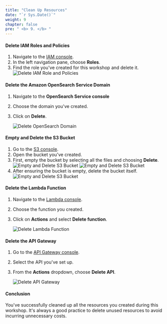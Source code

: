 ```yaml
---
title: "Clean Up Resources"
date: "`r Sys.Date()`"
weight: 9
chapter: false
pre: " <b> 9. </b> "
---
```


#### Delete IAM Roles and Policies

1. Navigate to the [IAM console](https://console.aws.amazon.com/iam/).
2. In the left navigation pane, choose **Roles**.
3. Find the role you've created for this workshop and delete it.
   ![Delete IAM Role and Policies](/images/9.clean-up/01-clean-up.png)

#### Delete the Amazon OpenSearch Service Domain

1. Navigate to the **OpenSearch Service console**
2. Choose the domain you've created.
3. Click on **Delete**.

   ![Delete OpenSearch Domain](/images/9.clean-up/02-clean-up.png)

#### Empty and Delete the S3 Bucket

1. Go to the [S3 console](https://console.aws.amazon.com/s3/).
2. Open the bucket you've created.
3. First, empty the bucket by selecting all the files and choosing **Delete**.
   ![Empty and Delete S3 Bucket](/images/9.clean-up/03-clean-up.png)
   ![Empty and Delete S3 Bucket](/images/9.clean-up/04-clean-up.png)
4. After ensuring the bucket is empty, delete the bucket itself.
   ![Empty and Delete S3 Bucket](/images/9.clean-up/05-clean-up.png)

#### Delete the Lambda Function

1. Navigate to the [Lambda console](https://console.aws.amazon.com/lambda/).
2. Choose the function you created.
3. Click on **Actions** and select **Delete function**.

   ![Delete Lambda Function](/images/9.clean-up/06-clean-up.png)

#### Delete the API Gateway

1. Go to the [API Gateway console](https://console.aws.amazon.com/apigateway).
2. Select the API you've set up.
3. From the **Actions** dropdown, choose **Delete API**.

   ![Delete API Gateway](/images/9.clean-up/07-clean-up.png)

#### Conclusion

You've successfully cleaned up all the resources you created during this workshop. It's always a good practice to delete unused resources to avoid incurring unnecessary costs.
